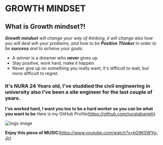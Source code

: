 # GROWTH MINDSET
## What is Growth mindset?!
_**Growth mindset** will change your way of thinking, it will change also how you will deal wih your problems, and how to be **Positive Thinker** in order to be **success** and to acheive your goals._
* A winner is a dreamer who **never** gives up.
* Stay positive, work hard, make it happen.
* Never give up on something you really want, it's difficult to wait, but more difficult to regret.
### It's NURA 24 Years old, I've studdied the civil engineering in university also I've been a site engineer for the last couple of years.
**I've worked hard, I want you too to be a hard worker so you can be what you want to be**
Here is my GitHub Profile(https://github.com/nuratabanjeh)

![logo image](https://resources.finalsite.net/images/f_auto,q_auto,t_image_size_2/v1537207217/jkcsoakvilleorg/lrecg0z13mu9vkg2knln/GrowthMindset.jpg)

**Enjoy this piece of MUSIC**(https://www.youtube.com/watch?v=kG9KSWYg-Jc)
